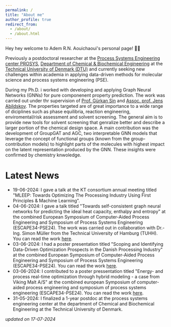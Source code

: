 ```yaml
---
permalink: /
title: "About me"
author_profile: true
redirect_from: 
  - /about/
  - /about.html
---
```


Hey hey welcome to Adem R.N. Aouichaoui's personal page! 👋👋

Previously a postdoctoral researcher at the [Process Systems Engineering center PROSYS](https://www.kt.dtu.dk/research/prosys), [Department of Chemical & Biochemical
Engineering](https://www.kt.dtu.dk/) at the [Technical University of Denmark (DTU)](https://www.dtu.dk/english/) and currently seeking new challenges within academia in 
applying data-driven methods for molecular science and process systems engineering (PSE).

During my Ph.D. i worked with developing and applying Graph Neural Networks (GNNs) for pure componenent property prediction. The work was carried out under thr supervision of [Prof. Gürkan Sin](https://orbit.dtu.dk/en/persons/g%C3%BCrkan-sin) and [Assoc. prof. Jens Abildskov](https://orbit.dtu.dk/en/persons/jens-abildskov). The properties targeted are of great importance to a wide range of diciplines such as phase equilibria, reaction engineering, enviromental/risk assessment and solvent screening. The general aim is to provide new tools for solvent screening that genralize better and describe a larger portion of the chemical design space.
A main contribution was the development of GroupGAT and AGC, two interpretable GNN models that leverage the concept of functional groups (known from the group-contribution models) to highlight parts of the molecules with highest impact on the latent representation produced by the GNN. These insights were confirmed by chemistry knwoledge.

Latest News
======
* 19-06-2024: I gave a talk at the KT consortium annual meeting titled "MLEEP: Towards Optimizing The Processing Industry Using First Principles & Machine Learning".
* 04-06-2024: I gave a talk titled "Towards self-consistent graph neural networks for predicting the ideal heat capacity, enthalpy and entropy" at the combined European Symposium of Computer-Aided Process Engineering and Symposium of Process Systems Engineering (ESCAPE34-PSE24). The work was carried out in collaboration with Dr.-Ing. Simon Müller from the Technical University of Hamburg (TUHH). You can read the work [here](https://www.sciencedirect.com/science/article/abs/pii/B9780443288241504737).
* 03-06-2024: I had a poster presentation titled "Scoping and Identifying Data-Driven Optimization Prospects in the Danish Processing Industry" at the combined European Symposium of Computer-Aided Process Engineering and Symposium of Process Systems Engineering (ESCAPE34-PSE24). You can read the work [here](https://www.sciencedirect.com/science/article/abs/pii/B9780443288241500764).
* 03-06-2024: I contributed to a poster pressentation titled "Energy- and process real-time optimization through hybrid modeling - a case from Viking Malt A/S" at the combined european Symposium of computer-aided process engineering and symposium of process systems engineering (ESCAPE34-PSE24). You can read the work [here](https://www.sciencedirect.com/science/article/abs/pii/B9780443288241502751).
* 31-05-2024: I finalized a 1-year postdoc at the process systems engineering center at the department of Chemical and Biochemical Engineering at the Technical University of Denmark.




*updated on 17-07-2024*